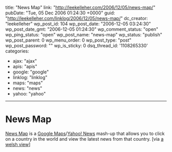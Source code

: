 title: "News Map"
link: "http://leekelleher.com/2006/12/05/news-map/"
pubDate: "Tue, 05 Dec 2006 01:24:30 +0000"
guid: "http://leekelleher.com/linklog/2006/12/05/news-map/"
dc_creator: "leekelleher"
wp_post_id: 104
wp_post_date: "2006-12-05 03:24:30"
wp_post_date_gmt: "2006-12-05 01:24:30"
wp_comment_status: "open"
wp_ping_status: "open"
wp_post_name: "news-map"
wp_status: "publish"
wp_post_parent: 0
wp_menu_order: 0
wp_post_type: "post"
wp_post_password: ""
wp_is_sticky: 0
dsq_thread_id: '1108265330'
categories:
  - ajax: "ajax"
  - apis: "apis"
  - google: "google"
  - linklog: "linklog"
  - maps: "maps"
  - news: "news"
  - yahoo: "yahoo"

---

# News Map

<a href="http://muti.co.za/static/newsmap.html" >News Map</a> is a <a href="http://maps.google.co.uk/">Google Maps</a>/<a href="http://uk.news.yahoo.com/">Yahoo! News</a> mash-up that allows you to click on a country in the world and view the latest news from that country. [via <a href="http://xo.typepad.com/blog/2006/12/news_map.html">a welsh view</a>]